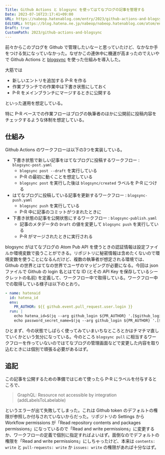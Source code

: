 ```yaml
---
Title: Github Actions と blogsync を使ってはてなブログの記事を管理する
Date: 2023-07-16T23:17:41+09:00
URL: https://nabeop.hatenablog.com/entry/2023/github-actions-and-blogsync
EditURL: https://blog.hatena.ne.jp/nabeop/nabeop.hatenablog.com/atom/entry/820878482950392555
Draft: true
CustomPath: 2023/github-actions-and-blogsync
---
```


前々からこのブログを Github で管理したいなーと思っていたけど、なかなか手をつける気になっていなかった。なぜかこの連休中に機運が高まったのでえいやで Github Actions と [blogsync](https://github.com/x-motemen/blogsync) を使った仕組みを導入した。

大筋では

- 新しいエントリを追加する P-R を作る
- 作業ブランチでの作業中は下書き状態にしておく
- P-R をメインブランチにマージするときに公開する

といった運用を想定している。

特に P-R ベースでの作業フローはブログの執筆者のほかに公開前に投稿内容をチェックするような体制を想定している。

## 仕組み

Github Actions のワークフローは以下の3つを実装している。

- 下書き状態で新しい記事をはてなブログに投稿するワークフロー : `blogsync-post.yaml`
    - `blogsync post --draft` を実行している
    - P-R の最初に動くことを想定している
    - `blogsync post` を実行した後は `blogsync/created` ラベルを P-R につける
- はてなブログに投稿している記事を更新するワークフロー : `blogsync-push.yaml`
    - `blogsync push` を実行している
    - P-R 中に記事のコミットがつまれたときに
- 下書き状態の記事を公開状態にするワークフロー : `blogsync-publish.yaml`
    - 記事のメタデータの `Draft` の値を変更して `blogsync push` を実行している
    - P-R がマージされたときに実行される

blogsync がはてなブログの Atom Pub API を使うときの認証情報は設定ファイルか環境変数で扱うことができる。リポジトリに秘密情報は含めたくないので環境変数を使うことになるんだけど、複数の執筆者が想定される環境では、Github の世界とはてなの世界でユーザのマッピングが必要になる。今回は json ファイルで Github の login 名とはてな ID (とその API Key を保存しているシークレットの名前) を定義して、ワークフロー中で取得している。ワークフロー中での取得している様子は以下のとおり。

```yaml
- name: hatenaid
  id: hatena_id
  env:
    PR_AUTHOR: ${{ github.event.pull_request.user.login }}
  run: |
    echo hatena_id=$(jq --arg github_login ${PR_AUTHOR} '.[$github_login].hatena_id' map.json) | tr -d '"' >> $GITHUB_OUTPUT
    echo password_secret_name=$(jq --arg github_login ${PR_AUTHOR} '.[$github_login].password_secret_name' map.json) | tr -d '"' >> $GITHUB_OUTPUT
```

ひとまず、今の状態でしばらく使ってみていまいちなところとかはチマチマ直していくかという気分になっている。今のところ `blogsync pull` に相当するワークフローを作っていないのではてなブログの管理画面などで変更した内容を取り込むときには個別で頑張る必要があるはず。

## 追記

この記事を公開するための準備ではじめて使ったら P-R にラベルを付与するところで、

> GraphQL: Resource not accessible by integration (addLabelsToLabelable)

というエラーが出て失敗してしまった。これは Github token のデフォルトの権限が参照しか付与されていないからだった。リポジトリの Settings から Workflow permissions が「Read repository contents and packages permissions」になっているので「Read and write permissions」に変更するか、ワークフローの定義で個別に指定すればよいはず。面倒なのでデフォルトの権限を「Read and write permissions」にしちゃったけど、本来は `contents: write` と `pull-requests: write` か `issues: write` の権限があれば十分なはず。
